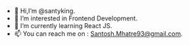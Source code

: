 - 👋 Hi,I’m @santyking.
- 👀 I’m interested in Frontend Development.
- 🌱 I’m currently learning React JS.
- 📫 You can reach me on : Santosh.Mhatre93@gmail.com. 

<!---
santyking/santyking is a ✨ special ✨ repository because its `README.md` (this file) appears on your GitHub profile.
You can click the Preview link to take a look at your changes.
--->
